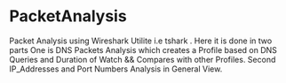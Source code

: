 # PacketAnalysis
Packet Analysis using Wireshark Utilite i.e tshark . Here it is done in two parts One is DNS Packets Analysis which creates a Profile based on DNS Queries and Duration of Watch &amp;&amp; Compares with other Profiles. Second IP_Addresses and Port Numbers Analysis in General View.
